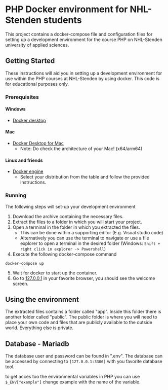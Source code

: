 # PHP Docker environment for NHL-Stenden students

This project contains a docker-compose file and configuration files for setting up a development environment for the course PHP on NHL-Stenden university of applied sciences.

## Getting Started

These instructions will aid you in setting up a development environment for use within the PHP courses at NHL-Stenden by using docker. This code is for educational purposes only.

### Prerequisites

#### Windows

- [Docker desktop](https://docs.docker.com/desktop/windows/install/)

#### Mac

- [Docker Desktop for Mac](https://docs.docker.com/desktop/mac/install/)
  - Note: Do check the architecture of your Mac! (x64/arm64)

#### Linux and friends

- [Docker engine](https://docs.docker.com/engine/install/#server)
  - Select your distribution from the table and follow the provided instructions.

### Running

The following steps will set-up your development environment

1. Download the archive containing the necessary files.
2. Extract the files to a folder in which you will start your project.
3. Open a terminal in the folder in which you extracted the files.
   - This can be done within a supporting editor (E.g. Visual studio code)
   - Alternatively you can use the terminal to navigate or use a file explorer to open a terminal in the desired folder (Windows: `Shift + right click in explorer -> Powershell`)
4. Execute the following docker-compose command

`docker-compose up`

5. Wait for docker to start up the container.
6. Go to [127.0.0.1](http://127.0.0.1) in your favorite browser, you should see the welcome screen.

## Using the environment

The extracted files contains a folder called "app". Inside this folder there is another folder called "public". The public folder is where you will need to place your own code and files that are publicly available to the outside world. Everything else is private.

## Database - Mariadb

The database user and password can be found in ".env". The database can be accessed by connecting to `[127.0.0.1:3306]` with you favorite database tool.

to get acces too the environmental variables in PHP you can use
`$_ENV["example"]` change example with the name of the variable.
